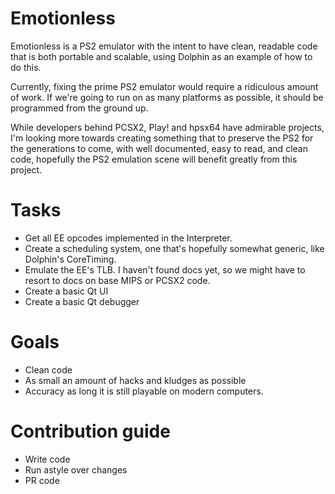 Emotionless
===========

Emotionless is a PS2 emulator with the intent to have clean, readable code that is both
portable and scalable, using Dolphin as an example of how to do this.

Currently, fixing the prime PS2 emulator would require a ridiculous amount of work.
If we're going to run on as many platforms as possible, it should be programmed from the ground up.

While developers behind PCSX2, Play! and hpsx64 have admirable projects,
I'm looking more towards creating something that to preserve the PS2 for the generations to come,
with well documented, easy to read, and clean code, hopefully the PS2 emulation scene
will benefit greatly from this project.

Tasks
================

- Get all EE opcodes implemented in the Interpreter.
- Create a scheduling system, one that's hopefully somewhat generic, like Dolphin's CoreTiming.
- Emulate the EE's TLB. I haven't found docs yet, so we might have to resort to docs on base MIPS or PCSX2 code.
- Create a basic Qt UI
- Create a basic Qt debugger

Goals
=====

- Clean code
- As small an amount of hacks and kludges as possible
- Accuracy as long it is still playable on modern computers.

Contribution guide
==================

- Write code
- Run astyle over changes
- PR code
